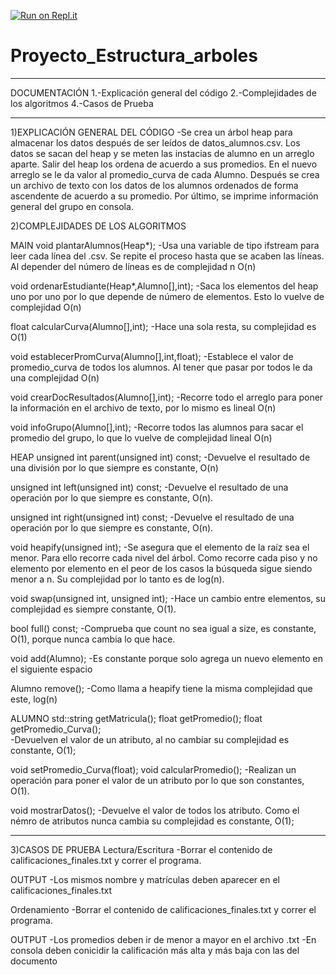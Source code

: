 [![Run on Repl.it](https://repl.it/badge/github/Javier-P-C/Proyecto_Estructura_arboles)](https://repl.it/github/Javier-P-C/Proyecto_Estructura_arboles)
# Proyecto_Estructura_arboles

----------------------------------------------------------------------
DOCUMENTACIÓN
1.-Explicación general del código
2.-Complejidades de los algoritmos
4.-Casos de Prueba

----------------------------------------------------------------------
1)EXPLICACIÓN GENERAL DEL CÓDIGO
-Se crea un árbol heap para almacenar los datos después de ser leídos de datos_alumnos.csv. Los datos se sacan del heap y se meten las instacias de alumno en un arreglo aparte. Salir del heap los ordena de acuerdo a sus promedios. En el nuevo arreglo se le da valor al promedio_curva de cada Alumno. Después se crea un archivo de texto con los datos de los alumnos ordenados de forma ascendente de acuerdo a su promedio. Por último, se imprime información general del grupo en consola.

2)COMPLEJIDADES DE LOS ALGORITMOS

MAIN
void plantarAlumnos(Heap<Alumno>*);
    -Usa una variable de tipo ifstream para leer cada línea del .csv. Se repite el proceso hasta que se acaben las líneas. Al depender del número de líneas es de complejidad n O(n)

void ordenarEstudiante(Heap<Alumno>*,Alumno[],int);
  -Saca los elementos del heap uno por uno por lo que depende de número de elementos. Esto lo vuelve de complejidad O(n)

float calcularCurva(Alumno[],int);
  -Hace una sola resta, su complejidad es O(1)

void establecerPromCurva(Alumno[],int,float);
  -Establece el valor de promedio_curva de todos los alumnos. Al tener que pasar por todos le da una complejidad O(n)

void crearDocResultados(Alumno[],int);
  -Recorre todo el arreglo para poner la información en el archivo de texto, por lo mismo es lineal O(n)

void infoGrupo(Alumno[],int);
  -Recorre todos las alumnos para sacar el promedio del grupo, lo que lo vuelve de complejidad lineal O(n)

HEAP
unsigned int parent(unsigned int) const;
  -Devuelve el resultado de una división por lo que siempre es constante, O(n)

unsigned int left(unsigned int) const;
  -Devuelve el resultado de una operación por lo que siempre es constante, O(n).

unsigned int right(unsigned int) const;
  -Devuelve el resultado de una operación por lo que siempre es constante, O(n).

void heapify(unsigned int);
  -Se asegura que el elemento de la raíz sea el menor. Para ello recorre cada nivel del árbol. Como recorre cada piso y no elemento por elemento en el peor de los casos la búsqueda sigue siendo menor a n. Su complejidad por lo tanto es de log(n).

void swap(unsigned int, unsigned int);
  -Hace un cambio entre elementos, su complejidad es siempre constante, O(1).

bool full() const;
  -Comprueba que count no sea igual a size, es constante, O(1), porque nunca cambia lo que hace.

void add(Alumno);
  -Es constante porque solo agrega un nuevo elemento en el siguiente espacio

Alumno remove();
  -Como llama a heapify tiene la misma complejidad que este,  log(n)

ALUMNO
std::string getMatricula();
float getPromedio();
float getPromedio_Curva();  
  -Devuelven el valor de un atributo, al no cambiar su complejidad es constante, O(1);

void setPromedio_Curva(float);
void calcularPromedio();
  -Realizan un operación para poner el valor de un atributo por lo que son constantes, O(1).

void mostrarDatos(); 
  -Devuelve el valor de todos los atributo. Como el némro de atributos nunca cambia su complejidad es constante, O(1);

--------------------------------------------------------------------- 
3)CASOS DE PRUEBA
Lectura/Escritura
  -Borrar el contenido de calificaciones_finales.txt y correr el programa.

  OUTPUT
    -Los mismos nombre y matrículas deben aparecer en el calificaciones_finales.txt

Ordenamiento
  -Borrar el contenido de calificaciones_finales.txt y correr el programa.

  OUTPUT
    -Los promedios deben ir de menor a mayor en el archivo .txt
    -En consola deben conicidir la calificación más alta y más baja con las del documento